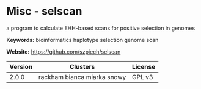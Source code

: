 # Misc - selscan

a program to calculate EHH-based scans for positive selection in genomes

**Keywords:** bioinformatics haplotype selection genome scan

**Website:** <https://github.com/szpiech/selscan>

| Version | Clusters | License |
| ------- | -------- | ------- |
| 2.0.0 | rackham bianca miarka snowy | GPL v3 |
